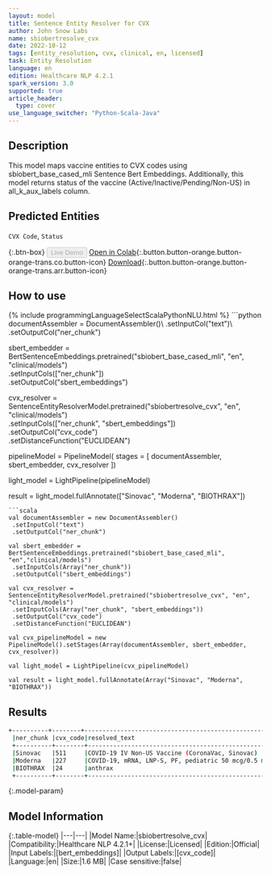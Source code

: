 ```yaml
---
layout: model
title: Sentence Entity Resolver for CVX
author: John Snow Labs
name: sbiobertresolve_cvx
date: 2022-10-12
tags: [entity_resolution, cvx, clinical, en, licensed]
task: Entity Resolution
language: en
edition: Healthcare NLP 4.2.1
spark_version: 3.0
supported: true
article_header:
  type: cover
use_language_switcher: "Python-Scala-Java"
---
```


## Description

This model maps vaccine entities to CVX codes using sbiobert_base_cased_mli Sentence Bert Embeddings. Additionally, this model returns status of the vaccine (Active/Inactive/Pending/Non-US) in all_k_aux_labels column.

## Predicted Entities

`CVX Code`, `Status`

{:.btn-box}
<button class="button button-orange" disabled>Live Demo</button>
[Open in Colab](https://colab.research.google.com/github/JohnSnowLabs/spark-nlp-workshop/blob/master/tutorials/Certification_Trainings/Healthcare/3.Clinical_Entity_Resolvers.ipynb){:.button.button-orange.button-orange-trans.co.button-icon}
[Download](https://s3.amazonaws.com/auxdata.johnsnowlabs.com/clinical/models/sbiobertresolve_cvx_en_4.2.1_3.0_1665597761894.zip){:.button.button-orange.button-orange-trans.arr.button-icon}

## How to use



<div class="tabs-box" markdown="1">
{% include programmingLanguageSelectScalaPythonNLU.html %}
```python
documentAssembler = DocumentAssembler()\
 .setInputCol("text")\
 .setOutputCol("ner_chunk")

sbert_embedder = BertSentenceEmbeddings.pretrained("sbiobert_base_cased_mli", "en", "clinical/models")\
 .setInputCols(["ner_chunk"])\
 .setOutputCol("sbert_embeddings")

cvx_resolver = SentenceEntityResolverModel.pretrained("sbiobertresolve_cvx", "en", "clinical/models")\
 .setInputCols(["ner_chunk", "sbert_embeddings"])\
 .setOutputCol("cvx_code")\
 .setDistanceFunction("EUCLIDEAN")

pipelineModel = PipelineModel( stages = [ documentAssembler, sbert_embedder, cvx_resolver ])

light_model = LightPipeline(pipelineModel)

result = light_model.fullAnnotate(["Sinovac", "Moderna", "BIOTHRAX"])
```
```scala
val documentAssembler = new DocumentAssembler()
 .setInputCol("text")
 .setOutputCol("ner_chunk")

val sbert_embedder = BertSentenceEmbeddings.pretrained("sbiobert_base_cased_mli", "en","clinical/models")
 .setInputCols(Array("ner_chunk"))
 .setOutputCol("sbert_embeddings")

val cvx_resolver = SentenceEntityResolverModel.pretrained("sbiobertresolve_cvx", "en", "clinical/models")
 .setInputCols(Array("ner_chunk", "sbert_embeddings"))
 .setOutputCol("cvx_code")
 .setDistanceFunction("EUCLIDEAN")

val cvx_pipelineModel = new PipelineModel().setStages(Array(documentAssembler, sbert_embedder, cvx_resolver))

val light_model = LightPipeline(cvx_pipelineModel)

val result = light_model.fullAnnotate(Array("Sinovac", "Moderna", "BIOTHRAX"))
```
</div>

## Results

```bash
+----------+--------+-------------------------------------------------------+--------+
 |ner_chunk |cvx_code|resolved_text                                          |Status  |
 +----------+--------+-------------------------------------------------------+--------+
 |Sinovac   |511     |COVID-19 IV Non-US Vaccine (CoronaVac, Sinovac)        |Non-US  |
 |Moderna   |227     |COVID-19, mRNA, LNP-S, PF, pediatric 50 mcg/0.5 mL dose|Inactive|
 |BIOTHRAX  |24      |anthrax                                                |Active  |
 +----------+--------+-------------------------------------------------------+--------+
```

{:.model-param}
## Model Information

{:.table-model}
|---|---|
|Model Name:|sbiobertresolve_cvx|
|Compatibility:|Healthcare NLP 4.2.1+|
|License:|Licensed|
|Edition:|Official|
|Input Labels:|[bert_embeddings]|
|Output Labels:|[cvx_code]|
|Language:|en|
|Size:|1.6 MB|
|Case sensitive:|false|
